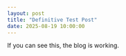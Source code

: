 ```yaml
---
layout: post
title: "Definitive Test Post"
date: 2025-08-19 10:00:00
---
```


If you can see this, the blog is working.
